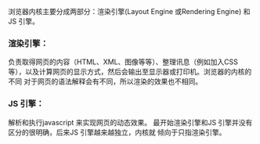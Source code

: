 浏览器内核主要分成两部分：渲染引擎(Layout Engine 或Rendering Engine) 和JS
引擎。
### 渲染引擎：
负责取得网页的内容（HTML、XML、图像等等）、整理讯息（例如加入CSS
等），以及计算网页的显示方式，然后会输出至显示器或打印机。浏览器的内核的不同
对于网页的语法解释会有不同，所以渲染的效果也不相同。

### JS 引擎：
解析和执行javascript 来实现网页的动态效果。
最开始渲染引擎和JS 引擎并没有区分的很明确，后来JS 引擎越来越独立，内核就
倾向于只指渲染引擎。